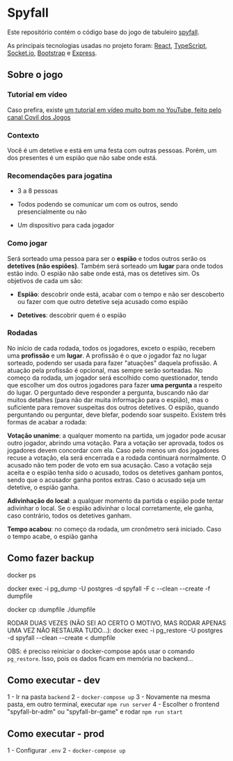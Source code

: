 # Spyfall

Este repositório contém o código base do jogo de tabuleiro [spyfall](https://www.spyfall.app/).

As principais tecnologias usadas no projeto foram: [React](https://react.dev/), [TypeScript](https://www.typescriptlang.org/), [Socket.io](https://socket.io/), [Bootstrap](https://getbootstrap.com/) e [Express](https://expressjs.com/pt-br/).

## Sobre o jogo

### Tutorial em vídeo

Caso prefira, existe [um tutorial em vídeo muito bom no YouTube, feito pelo canal Covil dos Jogos](https://youtu.be/OdbCMcpCR4c?si=jx8pOGtwF-S0b2Zg)

### Contexto

Você é um detetive e está em uma festa com outras pessoas. Porém, um dos presentes é um espião que não sabe onde está.

### Recomendações para jogatina

- 3 a 8 pessoas

- Todos podendo se comunicar um com os outros, sendo presencialmente ou não

- Um dispositivo para cada jogador

### Como jogar

Será sorteado uma pessoa para ser o **espião** e todos outros serão os **detetives (não espiões)**. Também será sorteado um **lugar** para onde todos estão indo. O espião não sabe onde está, mas os detetives sim. Os objetivos de cada um são:

- **Espião**: descobrir onde está, acabar com o tempo e não ser descoberto ou fazer com que outro detetive seja acusado como espião

- **Detetives**: descobrir quem é o espião

### Rodadas

No início de cada rodada, todos os jogadores, exceto o espião, recebem uma **profissão** e um **lugar**. A profissão é o que o jogador faz no lugar sorteado, podendo ser usada para fazer "atuações" daquela profissão. A atuação pela profissão é opcional, mas sempre serão sorteadas. No começo da rodada, um jogador será escolhido como questionador, tendo que escolher um dos outros jogadores para fazer **uma pergunta** a respeito do lugar. O perguntado deve responder a pergunta, buscando não dar muitos detalhes (para não dar muita informação para o espião), mas o suficiente para remover suspeitas dos outros detetives. O espião, quando perguntando ou perguntar, deve blefar, podendo soar suspeito. Existem três formas de acabar a rodada:

**Votação unanime**: a qualquer momento na partida, um jogador pode acusar outro jogador, abrindo uma votação. Para a votação ser aprovada, todos os jogadores devem concordar com ela. Caso pelo menos um dos jogadores recuse a votação, ela será encerrada e a rodada continuará normalmente. O acusado não tem poder de voto em sua acusação. Caso a votação seja aceita e o espião tenha sido o acusado, todos os detetives ganham pontos, sendo que o acusador ganha pontos extras. Caso o acusado seja um detetive, o espião ganha.
  
**Adivinhação do local**: a qualquer momento da partida o espião pode tentar adivinhar o local. Se o espião adivinhar o local corretamente, ele ganha, caso contrário, todos os detetives ganham.

**Tempo acabou**: no começo da rodada, um cronômetro será iniciado. Caso o tempo acabe, o espião ganha

## Como fazer backup

docker ps

docker exec -i <container-id> pg_dump -U postgres -d spyfall -F c --clean --create -f dumpfile

docker cp <container-id>:dumpfile ./dumpfile

RODAR DUAS VEZES (NÃO SEI AO CERTO O MOTIVO, MAS RODAR APENAS UMA VEZ NÃO RESTAURA TUDO...):
docker exec -i <container-id> pg_restore -U postgres -d spyfall --clean --create < dumpfile

OBS: é preciso reiniciar o docker-compose após usar o comando `pg_restore`. Isso, pois os dados ficam em memória no backend...

## Como executar - dev

1 - Ir na pasta `backend`
2 - `docker-compose up`
3 - Novamente na mesma pasta, em outro terminal, executar `npm run server`
4 - Escolher o frontend "spyfall-br-adm" ou "spyfall-br-game" e rodar `npm run start`

## Como executar - prod

1 - Configurar `.env`
2 - `docker-compose up`